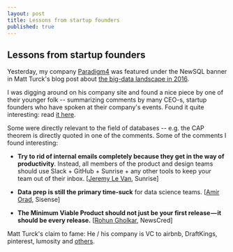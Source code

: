 ```yaml
---
layout: post
title: Lessons from startup founders
published: true
---
```


## Lessons from startup founders

Yesterday, my company [Paradigm4](http://paradigm4.com) was featured under the NewSQL banner in Matt Turck's blog post about [the big-data landscape in 2016](http://mattturck.com/2016/02/01/big-data-landscape/).

I was digging around on his company site and found a nice piece by one of their younger folk -- summarizing comments by many CEO-s, startup founders who have spoken at their company's events. Found it quite interesting: read [it here](https://medium.com/@andrewoved/insights-from-two-years-of-driven-founders-715e10af2461#.cqmrlmbzm).

Some were directly relevant to the field of databases -- e.g. the CAP theorem is directly quoted in one of the comments. Some of the comments I found interesting:

-   **Try to rid of internal emails completely because they get in the way of productivity**. Instead, all members of the product and design teams should use Slack + GitHub + Sunrise + any other tools to keep your team out of their inbox. [[Jeremy Le Van](https://twitter.com/jeremylv), Sunrise]

-   **Data prep is still the primary time-suck** for data science teams. [[Amir Orad](https://twitter.com/AmirOrad), Sisense]

-   **The Minimum Viable Product should not just be your first release — it should be every release.** [[Rohun Gholkar](https://twitter.com/rohun), NewsCred]

Matt Turck's claim to fame: He / his company is VC to airbnb, DraftKings, pinterest, lumosity and [others](http://firstmarkcap.com/portfolio/).
